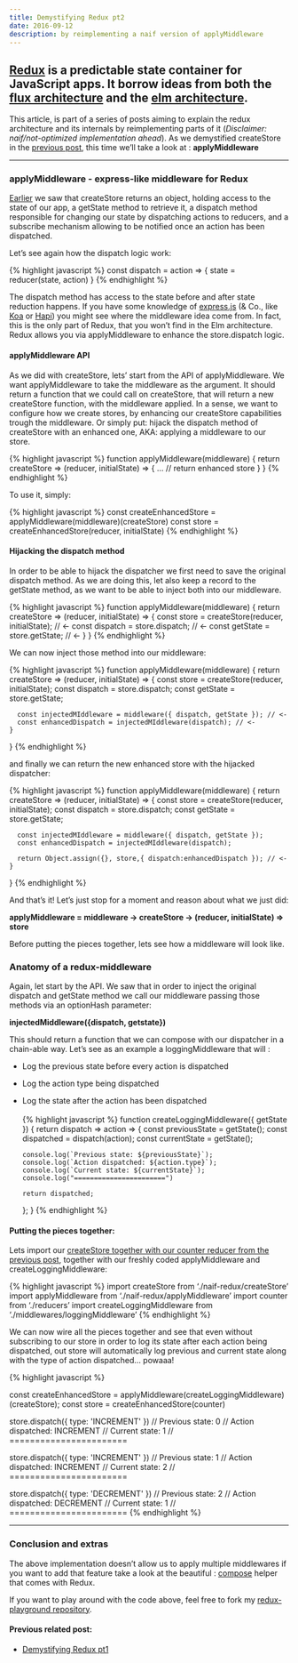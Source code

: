 ```yaml
---
title: Demystifying Redux pt2
date: 2016-09-12
description: by reimplementing a naif version of applyMiddleware
---
```


## [Redux](https://github.com/reactjs/redux) is a predictable state container for JavaScript apps. It borrow ideas from both the [flux architecture](https://facebook.github.io/flux/) and the [elm architecture](http://guide.elm-lang.org/architecture/).

This article, is part of a series of posts aiming to explain the redux architecture and its internals by reimplementing parts of it (*Disclaimer: naif/not-optimized implementation ahead*). As we demystified createStore in the [previous post](http://nick.balestra.ch/2016/demystifying-redux-createstore/), this time we’ll take a look at : **applyMiddleware**

***

### applyMiddleware - express-like middleware for Redux

[Earlier](http://nick.balestra.ch/2016/demystifying-redux-createstore/) we saw that createStore returns an object, holding access to the state of our app, a getState method to retrieve it, a dispatch method responsible for changing our state by dispatching actions to reducers, and a subscribe mechanism allowing to be notified once an action has been dispatched.

Let’s see again how the dispatch logic work:

{% highlight javascript %}
const dispatch = action => {
  state = reducer(state, action)
}
{% endhighlight %}

The dispatch method has access to the state before and after state reduction happens. If you have some knowledge of [express.js](https://expressjs.com/) (& Co., like [Koa](http://koajs.com/) or [Hapi](http://hapijs.com/)) you might see where the middleware idea come from. In fact, this is the only part of Redux, that you won’t find in the Elm architecture. Redux allows you via applyMiddleware to enhance the store.dispatch logic.

#### applyMiddleware API

As we did with createStore, lets’ start from the API of applyMiddleware. We want applyMiddleware to take the middleware as the argument. It should return a function that we could call on createStore, that will return a new createStore function, with the middleware applied. In a sense, we want to configure how we create stores, by enhancing our createStore capabilities trough the middleware. Or simply put: hijack the dispatch method of createStore with an enhanced one, AKA: applying a middleware to our store.

{% highlight javascript %}
function applyMiddleware(middleware) {
  return createStore => 
    (reducer, initialState) => {
     …
     // return enhanced store
    }
}
{% endhighlight %}

To use it, simply:

{% highlight javascript %}
const createEnhancedStore = applyMiddleware(middleware)(createStore)
const store = createEnhancedStore(reducer, initialState)
{% endhighlight %}

#### Hijacking the dispatch method

In order to be able to hijack the dispatcher we first need to save  the original dispatch method. As we are doing this, let also keep a record to the getState method, as we want to be able to inject both into our middleware.

{% highlight javascript %}
function applyMiddleware(middleware) {
  return createStore => 
    (reducer, initialState) => {
      const store = createStore(reducer, initialState); // <-
      const dispatch = store.dispatch; // <-
      const getState = store.getState; // <-
    }
}
{% endhighlight %}

We can now inject those method into our middleware:

{% highlight javascript %}
function applyMiddleware(middleware) {
  return createStore => 
    (reducer, initialState) => {
      const store = createStore(reducer, initialState);
      const dispatch = store.dispatch;
      const getState = store.getState;
  
      const injectedMIddleware = middleware({ dispatch, getState }); // <-
      const enhancedDispatch = injectedMIddleware(dispatch); // <-
    }
}
{% endhighlight %}

and finally we can return the new enhanced store with the hijacked dispatcher:

{% highlight javascript %}
function applyMiddleware(middleware) {
  return createStore => 
    (reducer, initialState) => {
       const store = createStore(reducer, initialState);
       const dispatch = store.dispatch;
       const getState = store.getState;
    
      const injectedMIddleware = middleware({ dispatch, getState });
      const enhancedDispatch = injectedMIddleware(dispatch);
      
      return Object.assign({}, store,{ dispatch:enhancedDispatch }); // <-
    }
}
{% endhighlight %}

And that’s it! 
Let’s just stop for a moment and reason about what we just did:

**applyMiddleware = middleware -> createStore -> (reducer, initialState) => store**

Before putting the pieces together, lets see how a middleware will look like.

### Anatomy of a redux-middleware

Again, let start by the API. We saw that in order to inject the original dispatch and getState method we call our middleware passing those methods via an optionHash parameter:

**injectedMiddleware({dispatch, getstate})**

This should return a function that we can compose with our dispatcher in a chain-able way. Let’s see as an example a loggingMiddleware that will :

- Log the previous state before every action is dispatched
- Log the action type being dispatched
- Log the state after the action has been dispatched 
<br /><br /> 
{% highlight javascript %}
function createLoggingMiddleware({ getState }) {
  return dispatch => 
    action => {
      const previousState = getState();
      const dispatched = dispatch(action);
      const currentState = getState();
     
      console.log(`Previous state: ${previousState}`);
      console.log(`Action dispatched: ${action.type}`);
      console.log(`Current state: ${currentState}`);
      console.log("=======================")  

      return dispatched; 
    };
} 
{% endhighlight %}

#### Putting the pieces together:

Lets import our [createStore together with our counter reducer from the previous post](http://nick.balestra.ch/2016/demystifying-redux-createstore), together with our freshly coded applyMiddleware and createLoggingMiddleware:

{% highlight javascript %}
import createStore from ‘./naif-redux/createStore’
import applyMiddleware from ‘./naif-redux/applyMiddleware’
import counter from ‘./reducers’
import createLoggingMiddleware from ‘./middlewares/loggingMiddleware’
{% endhighlight %}

We can now wire all the pieces together and see that even without subscribing to our store in order to log its state after each action being dispatched, out store will automatically log previous and current state along with the type of action dispatched… powaaa!

{% highlight javascript %}

const createEnhancedStore = applyMiddleware(createLoggingMiddleware)(createStore);
const store = createEnhancedStore(counter)   
   
store.dispatch({ type: 'INCREMENT' })
// Previous state: 0
// Action dispatched: INCREMENT
// Current state: 1
// =======================

store.dispatch({ type: 'INCREMENT' })
// Previous state: 1
// Action dispatched: INCREMENT
// Current state: 2
// =======================

store.dispatch({ type: 'DECREMENT' })
// Previous state: 2
// Action dispatched: DECREMENT
// Current state: 1
// =======================
{% endhighlight %}

***

### Conclusion and extras

The above implementation doesn’t allow us to apply multiple middlewares if you want to add that feature take a look at the beautiful : [compose](https://github.com/reactjs/redux/blob/master/src/compose.js) helper that comes with Redux.

If you want to play around with the code above, feel free to fork my [redux-playground repository](https://github.com/nickbalestra/redux-playground).

#### Previous related post:

- [Demystifying Redux pt1](http://nick.balestra.ch/2016/demystifying-redux-createstore/)